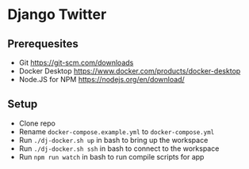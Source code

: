 # Django Twitter

## Prerequesites
- Git https://git-scm.com/downloads
- Docker Desktop https://www.docker.com/products/docker-desktop
- Node.JS for NPM https://nodejs.org/en/download/ 

## Setup
- Clone repo
- Rename `docker-compose.example.yml` to `docker-compose.yml`
- Run `./dj-docker.sh up` in bash to bring up the workspace
- Run `./dj-docker.sh ssh` in bash to connect to the workspace
- Run `npm run watch` in bash to run compile scripts for app
